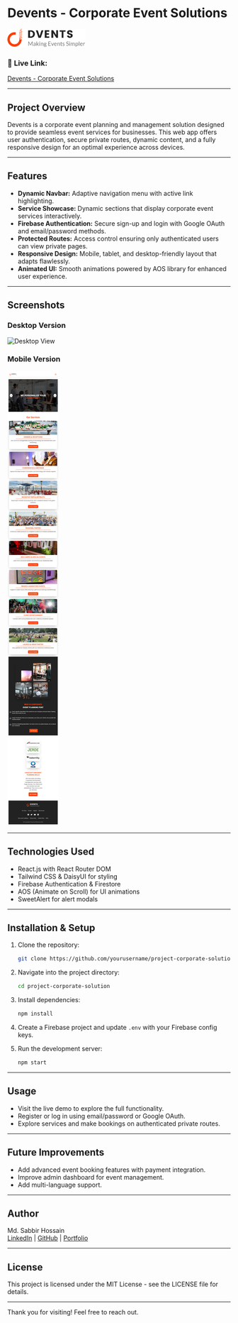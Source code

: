 # Devents - Corporate Event Solutions

![Devents Logo](public/readme-assets/logo.png)

### 🔗 **Live Link:**  
[Devents - Corporate Event Solutions](https://project-corporate-solution.web.app/)

---

## Project Overview

Devents is a corporate event planning and management solution designed to provide seamless event services for businesses. This web app offers user authentication, secure private routes, dynamic content, and a fully responsive design for an optimal experience across devices.

---

## Features

- **Dynamic Navbar:** Adaptive navigation menu with active link highlighting.
- **Service Showcase:** Dynamic sections that display corporate event services interactively.
- **Firebase Authentication:** Secure sign-up and login with Google OAuth and email/password methods.
- **Protected Routes:** Access control ensuring only authenticated users can view private pages.
- **Responsive Design:** Mobile, tablet, and desktop-friendly layout that adapts flawlessly.
- **Animated UI:** Smooth animations powered by AOS library for enhanced user experience.

---

## Screenshots

### Desktop Version  
![Desktop View](public/readme-assets/desktop-version.png)

### Mobile Version  
![Mobile View](public/readme-assets/mobile-version.png)

---

## Technologies Used

- React.js with React Router DOM  
- Tailwind CSS & DaisyUI for styling  
- Firebase Authentication & Firestore  
- AOS (Animate on Scroll) for UI animations  
- SweetAlert for alert modals

---

## Installation & Setup

1. Clone the repository:

    ```bash
    git clone https://github.com/yourusername/project-corporate-solution.git
    ```

2. Navigate into the project directory:

    ```bash
    cd project-corporate-solution
    ```

3. Install dependencies:

    ```bash
    npm install
    ```

4. Create a Firebase project and update `.env` with your Firebase config keys.

5. Run the development server:

    ```bash
    npm start
    ```

---

## Usage

- Visit the live demo to explore the full functionality.
- Register or log in using email/password or Google OAuth.
- Explore services and make bookings on authenticated private routes.

---

## Future Improvements

- Add advanced event booking features with payment integration.
- Improve admin dashboard for event management.
- Add multi-language support.

---

## Author

Md. Sabbir Hossain  
[LinkedIn](https://www.linkedin.com/in/sabbir-noyon/) | [GitHub](https://github.com/sabbir-noyon) | [Portfolio](#)

---

## License

This project is licensed under the MIT License - see the LICENSE file for details.

---

Thank you for visiting! Feel free to reach out.